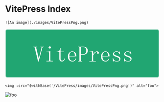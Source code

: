 # VitePress Index
```
![An image](./images/VitePressPng.png)
```
![An image](./images/VitePressPng.png)

```
<img :src="$withBase('/VitePress/images/VitePressPng.png')" alt="foo">
```
<img :src="$withBase('/VitePress/images/VitePressPng.png')" alt="foo">